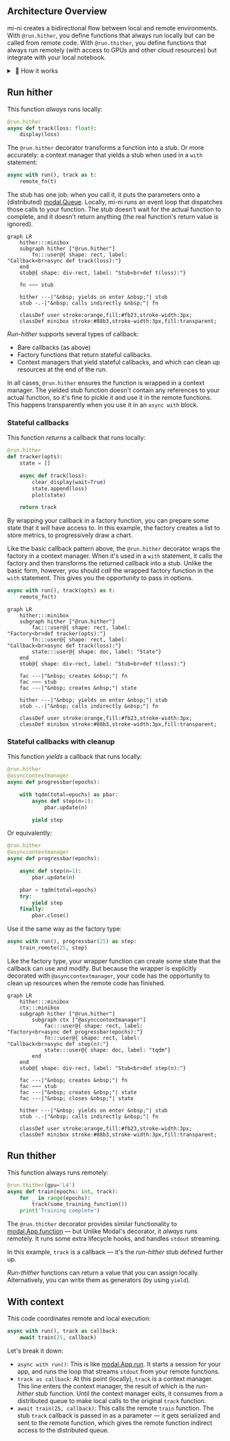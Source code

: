 ## Architecture Overview

mi-ni creates a bidirectional flow between local and remote environments. With `@run.hither`, you define functions that always run locally but can be called from remote code. With `@run.thither`, you define functions that always run remotely (with access to GPUs and other cloud resources) but integrate with your local notebook.


<details><summary>&nbsp;📐 How it works</summary>

```mermaid
graph LR
    V:::modal@{ shape: disk, label: " Volume " }
    Q:::modal@{ shape: das, label: " Queue " }

    classDef user stroke:orange,fill:#fb23,stroke-width:3px;
    classDef modal stroke:#8b88,fill:#8b83,stroke-width:3px;
    classDef modalbox stroke:transparent,fill:#8b83;
    classDef minibox stroke:transparent,fill:#88b3;

    subgraph EG [mini.Experiment]
        app@{ shape: text, label: "modal.App"}
        guards@{ shape: tag-rect, label: "@run.guard"}
        thither@{ shape: tag-rect, label: "@run.thither"}
        hither@{ shape: tag-rect, label: "@run.hither"}
    end
    EG:::minibox

    cons@{ shape: subproc, label: "Consumer" }

    subgraph Fn [modal.Function]
        guard_cb:::user@{ shape: rect, label: " Lifecycle hook " }
        rem:::user@{ shape: rect, label: " Worker code " }
        stubs@{ shape: div-rect, label: " Stub " }
    end
    Fn:::modalbox

    loc:::user@{ shape: div-rect, label: " Local code " }

    rem -->|"&nbsp; reads & writes &nbsp;"| V

    guards -.-|"&nbsp; decorates &nbsp;"| guard_cb
    guard_cb ==>|"&nbsp; runs before/after &nbsp;"| rem
    thither -.-|"&nbsp; decorates &nbsp;"| rem
    rem ==>|"&nbsp; calls &nbsp;"| stubs
    stubs -->|"&nbsp; writes &nbsp;"| Q
    stubs -.-x|"&nbsp; weak ref &nbsp;"| loc

    hither -.->|"&nbsp; yields &nbsp;"| stubs
    hither -.-|"&nbsp; decorates &nbsp;"| loc

    cons -->|"&nbsp; reads &nbsp;"| Q
    cons ==>|"&nbsp; calls &nbsp;"| loc

    Q ~~~ stubs

    _mini:::minibox@{ shape: rect, label: "mi-ni API" }
    _modal:::modal@{ shape: rect, label: "Modal (resource)" }
    _modal-group:::modalbox@{ shape: rect, label: "Modal (group)" }
    _user:::user@{ shape: rect, label: "User code" }
    _user ~~~ _mini ~~~ _modal ~~~ _modal-group
```

The diagram above shows how Modal's queues and volumes provide the communication backbone, while mi-ni's decorators manage the execution context. The orange components represent your code, while the green elements are Modal's infrastructure. The blue sections are mi-ni's API layer that bridges these worlds.

</details>

## Run hither

This function _always_ runs locally:

```python
@run.hither
async def track(loss: float):
    display(loss)
```

The `@run.hither` decorator transforms a function into a stub. Or more accurately: a context manager that yields a stub when used in a `with` statement:

```python
async with run(), track as t:
    remote_fn(t)
```

The stub has one job: when you call it, it puts the parameters onto a (distributed) [modal.Queue](https://modal.com/docs/reference/modal.Queue). Locally, mi-ni runs an event loop that dispatches those calls to your function. The stub doesn't wait for the actual function to complete, and it doesn't return anything (the real function's return value is ignored).

```mermaid
graph LR
    hither:::minibox
    subgraph hither ["@run.hither"]
        fn:::user@{ shape: rect, label: "Callback<br>async def track(loss):"}
    end
    stub@{ shape: div-rect, label: "Stub<br>def t(loss):"}

    fn ~~~ stub

    hither ---|"&nbsp; yields on enter &nbsp;"| stub
    stub -.-|"&nbsp; calls indirectly &nbsp;"| fn

    classDef user stroke:orange,fill:#fb23,stroke-width:3px;
    classDef minibox stroke:#88b3,stroke-width:3px,fill:transparent;
```

_Run-hither_ supports several types of callback:
- Bare callbacks (as above)
- Factory functions that return stateful callbacks.
- Context managers that yield stateful callbacks, and which can clean up resources at the end of the run.

In all cases, `@run.hither` ensures the function is wrapped in a context manager. The yielded stub function doesn't contain any references to your actual function, so it's fine to pickle it and use it in the remote functions. This happens transparently when you use it in an `async with` block.

### Stateful callbacks

This function _returns_ a callback that runs locally:

```python
@run.hither
def tracker(opts):
    state = []

    async def track(loss):
        clear_display(wait=True)
        state.append(loss)
        plot(state)

    return track
```

By wrapping your callback in a factory function, you can prepare some state that it will have access to. In this example, the factory creates a list to store metrics, to progressively draw a chart.

Like the basic callback pattern above, the `@run.hither` decorator wraps the factory in a context manager. When it's used in a `with` statement, it calls the factory and then transforms the returned callback into a stub. Unlike the basic form, however, you should _call_ the wrapped factory function in the `with` statement. This gives you the opportunity to pass in options.

```python
async with run(), track(opts) as t:
    remote_fn(t)
```

```mermaid
graph LR
    hither:::minibox
    subgraph hither ["@run.hither"]
        fac:::user@{ shape: rect, label: "Factory<br>def tracker(opts):"}
        fn:::user@{ shape: rect, label: "Callback<br>async def track(loss):"}
        state:::user@{ shape: doc, label: "State"}
    end
    stub@{ shape: div-rect, label: "Stub<br>def t(loss):"}

    fac ---|"&nbsp; creates &nbsp;"| fn
    fac ~~~ stub
    fac ---|"&nbsp; creates &nbsp;"| state

    hither ---|"&nbsp; yields on enter &nbsp;"| stub
    stub -.-|"&nbsp; calls indirectly &nbsp;"| fn

    classDef user stroke:orange,fill:#fb23,stroke-width:3px;
    classDef minibox stroke:#88b3,stroke-width:3px,fill:transparent;
```


### Stateful callbacks with cleanup

This function _yields_ a callback that runs locally:

```python
@run.hither
@asynccontextmanager
async def progressbar(epochs):

    with tqdm(total=epochs) as pbar:
        async def step(n=1):
            pbar.update(n)

        yield step
```

Or equivalently:

```python
@run.hither
@asynccontextmanager
async def progressbar(epochs):

    async def step(n=1):
        pbar.update(n)

    pbar = tqdm(total=epochs)
    try:
        yield step
    finally:
        pbar.close()
```

Use it the same way as the factory type:

```python
async with run(), progressbar(25) as step:
    train_remote(25, step)
```

Like the factory type, your wrapper function can create some state that the callback can use and modify. But because the wrapper is explicitly decorated with `@asynccontextmanager`, your code has the opportunity to clean up resources when the remote code has finished.


```mermaid
graph LR
    hither:::minibox
    ctx:::minibox
    subgraph hither ["@run.hither"]
        subgraph ctx ["@asynccontextmanager"]
            fac:::user@{ shape: rect, label: "Factory<br>async def progressbar(epochs):"}
            fn:::user@{ shape: rect, label: "Callback<br>async def step(n):"}
            state:::user@{ shape: doc, label: "tqdm"}
        end
    end
    stub@{ shape: div-rect, label: "Stub<br>def step(n):"}

    fac ---|"&nbsp; creates &nbsp;"| fn
    fac ~~~ stub
    fac ---|"&nbsp; creates &nbsp;"| state
    fac ---|"&nbsp; closes &nbsp;"| state

    hither ---|"&nbsp; yields on enter &nbsp;"| stub
    stub -.-|"&nbsp; calls indirectly &nbsp;"| fn

    classDef user stroke:orange,fill:#fb23,stroke-width:3px;
    classDef minibox stroke:#88b3,stroke-width:3px,fill:transparent;
```


## Run thither

This function always runs remotely:

```python
@run.thither(gpu='L4')
async def train(epochs: int, track):
    for _ in range(epochs):
        track(some_training_function())
    print('Training complete')
```

The `@run.thither` decorator provides similar functionality to [modal.App.function](https://modal.com/docs/reference/modal.App#function) — but Unlike Modal's decorator, it _always_ runs remotely. It runs some extra lifecycle hooks, and handles `stdout` streaming.

In this example, `track` is a callback — it's the _run-hither_ stub defined further up.

_Run-thither_ functions can return a value that you can assign locally. Alternatively, you can write them as generators (by using `yield`).


## With context

This code coordinates remote and local execution:

```python
async with run(), track as callback:
    await train(25, callback)
```

Let's break it down:
- `async with run()`: This is like [modal.App.run](https://modal.com/docs/reference/modal.App#run). It starts a session for your app, and runs the loop that streams `stdout` from your remote functions.
- `track as callback`: At this point (locally), `track` is a context manager. This line enters the context manager, the result of which is the _run-hither_ stub function. Until the context manager exits, it consumes from a distributed queue to make local calls to the original `track` function.
- `await train(25, callback)`: This calls the remote `train` function. The stub `track` callback is passed in as a parameter — it gets serialized and sent to the remote function, which gives the remote function indirect access to the distributed queue.
